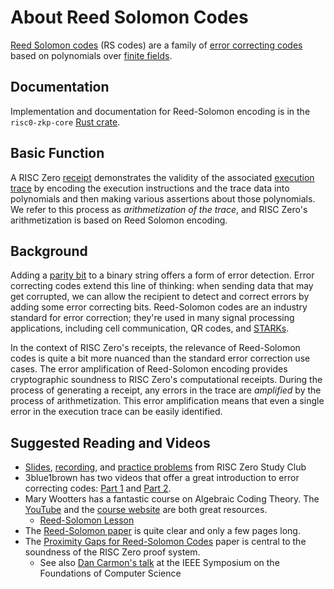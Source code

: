 # About Reed Solomon Codes
[Reed Solomon codes](https://en.wikipedia.org/wiki/Reed–Solomon_error_correction) (RS codes) are a family of [error correcting codes](https://en.wikipedia.org/wiki/Error_correction_code) based on polynomials over [finite fields](about-finite-fields.md). 

## Documentation
Implementation and documentation for Reed-Solomon encoding is in the `risc0-zkp-core` [Rust crate](https://github.com/risc0/risc0#rust-crates).

## Basic Function
A RISC Zero [receipt](https://docs.rs/risc0-zkvm/latest/risc0_zkvm/receipt/struct.Receipt) demonstrates the validity of the associated [execution trace](../explainers/proof-system/what_is_a_trace.md) by encoding  the execution instructions and the trace data into polynomials and then making various assertions about those polynomials. 
We refer to this process as _arithmetization of the trace_, and RISC Zero's arithmetization is based on Reed Solomon encoding.

## Background
Adding a [parity bit](https://en.wikipedia.org/wiki/Parity_bit) to a binary string offers a form of error detection. 
Error correcting codes extend this line of thinking: when sending data that may get corrupted, we can allow the recipient to detect and correct errors by adding some error correcting bits. 
Reed-Solomon codes are an industry standard for error correction; they're used in many signal processing applications, including cell communication, QR codes, and [STARKs](about-starks.md). 

In the context of RISC Zero's receipts, the relevance of Reed-Solomon codes is quite a bit more nuanced than the standard error correction use cases. 
The error amplification of Reed-Solomon encoding provides cryptographic soundness to RISC Zero's computational receipts. 
During the process of generating a receipt, any errors in the trace are _amplified_ by the process of arithmetization. 
This error amplification means that even a single error in the execution trace can be easily identified.

## Suggested Reading and Videos
- [Slides](https://drive.google.com/file/d/1p0AZ3E4kLIDmFslW_c47YGb-EgeXc_YZ/view), [recording](https://youtu.be/Yu9DHhdSqQo), and [practice problems](https://drive.google.com/file/d/1JtzBGxz1c-PDVIIRmWa85_A22NS9dlL-/view?usp=share_link) from RISC Zero Study Club
- 3blue1brown has two videos that offer a great introduction to error correcting codes: [Part 1](https://www.youtube.com/watch?v=X8jsijhllIA) and [Part 2](https://www.youtube.com/watch?v=b3NxrZOu_CE&t=0s).
- Mary Wootters has a fantastic course on Algebraic Coding Theory. The [YouTube](https://www.youtube.com/playlist?list=PLkvhuSoxwjI_UudECvFYArvG0cLbFlzSr) and the [course website](https://web.stanford.edu/class/cs250/) are both great resources. 
  - [Reed-Solomon Lesson](https://www.youtube.com/watch?v=yQkEnde2lNg&list=PLkvhuSoxwjI_UudECvFYArvG0cLbFlzSr&index=16)
-  The [Reed-Solomon paper](https://faculty.math.illinois.edu/~duursma/CT/RS-1960.pdf) is quite clear and only a few pages long.
-  The [Proximity Gaps for Reed-Solomon Codes](https://eprint.iacr.org/2020/654.pdf) paper is central to the soundness of the RISC Zero proof system. 
   - See also [Dan Carmon's talk](https://www.youtube.com/watch?v=v0ZHUPzKotY) at the IEEE Symposium on the Foundations of Computer Science

